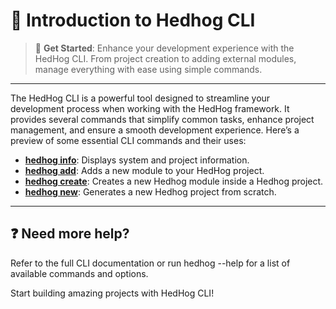 # 🦔 Introduction to Hedhog CLI

> 🦔 **Get Started**: Enhance your development experience with the HedHog CLI. From project creation to adding external modules, manage everything with ease using simple commands.

---

The HedHog CLI is a powerful tool designed to streamline your development process when working with the HedHog framework. It provides several commands that simplify common tasks, enhance project management, and ensure a smooth development experience. Here’s a preview of some essential CLI commands and their uses:

- **[hedhog info](/docs/cli/info)**: Displays system and project information.
- **[hedhog add](/docs/cli/add)**: Adds a new module to your HedHog project.
- **[hedhog create](/docs/cli/create)**: Creates a new Hedhog module inside a Hedhog project.
- **[hedhog new](/docs/cli/new)**: Generates a new Hedhog project from scratch.

---

## ❓ Need more help?

Refer to the full CLI documentation or run hedhog --help for a list of available commands and options.

Start building amazing projects with HedHog CLI!
